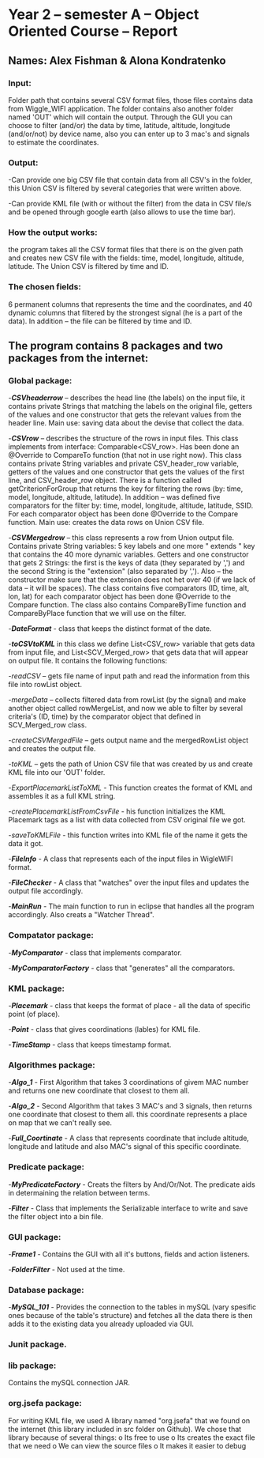 # Year 2 – semester A – Object Oriented Course – Report 
## Names: Alex Fishman & Alona Kondratenko

### Input:
Folder path that contains several CSV format files, those files contains data from Wiggle_WIFI application. The folder contains also another folder named 'OUT' which will contain the output. 
Through the GUI you can choose to filter (and/or) the data by time, latitude, altitude, longitude (and/or/not) by device name, also you can enter up to 3 mac's and signals to estimate the coordinates.

### Output:  
-Can provide one big CSV file that contain data from all CSV's in the folder, this Union CSV is filtered by several categories that were written above.

-Can provide KML file (with or without the filter) from the data in CSV file/s and be opened through google earth (also allows to use the time bar).

### How the output works: 
the program takes all the CSV format files that there is on the given path and creates new CSV file with the fields: time, model, longitude, altitude, latitude. The Union CSV is filtered by time and ID.

### The chosen fields: 
6 permanent columns that represents the time and the coordinates, and 40 dynamic columns that filtered by the strongest signal (he is a part of the data). In addition – the file can be filtered by time and ID.

## The program contains 8 packages and two packages from the internet:
### Global package:
-**_CSVheaderrow_** – describes the head line (the labels) on the input file, it contains private Strings that matching the labels on the original file, getters of the values and one constructor that gets the relevant values from the header line.
Main use: saving data about the devise that collect the data.

-**_CSVrow_** – describes the structure of the rows in input files. 
This class implements from interface: Comparable<CSV_row>. 
Has been done an @Override to CompareTo function (that not in use right now). 
This class contains private String variables and private CSV_header_row variable, getters of the values and one constructor that gets the values of the first line, and CSV_header_row object.
There is a function called getCriterionForGroup that returns the key for filtering the rows (by: time, model, longitude, altitude, latitude).
In addition – was defined five comparators for the filter by: time, model, longitude, altitude, latitude, SSID. For each comparator object has been done @Override to the Compare function.
Main use: creates the data rows on Union CSV file.

-**_CSVMergedrow_** – this class represents a row from Union output file.
Contains private String variables: 5 key labels and one more " extends " key that contains the 40 more dynamic variables. Getters and one constructor that gets 2 Strings: the first is the keys of data (they separated by ',') and the second String is the "extension" (also separated by ','). Also – the constructor make sure that the extension does not het over 40 (if we lack of data – it will be spaces).
The class contains five comparators (ID, time, alt, lon, lat) for each comparator object  has been done @Override to the Compare function.
The class also contains CompareByTime function and CompareByPlace function that we will use on the filter.

-**_DateFormat_** - class that keeps the distinct format of the date.

-**_toCSVtoKML_** in this class we define List<CSV_row> variable that gets data from input file, and List<SCV_Merged_row> that gets data that will appear on output file. It contains the following functions:

-_readCSV_ – gets file name of input path and read the information from this file into rowList object.

-_mergeData_ – collects filtered data from rowList (by the signal) and make another object called rowMergeList, and now we able to filter by several criteria's (ID, time) by the comparator object that defined in SCV_Merged_row class.

-_createCSVMergedFile_ – gets output name and the mergedRowList object and creates the output file.

-_toKML_ – gets the path of  Union CSV file that was created by us and create KML file into our 'OUT' folder.

-_ExportPlacemarkListToXML_ - This function creates the format of KML and assembles it as a full KML string.

-_createPlacemarkListFromCsvFile_ - his function initializes the KML Placemark tags as a list with data collected from CSV original file we got.

-_saveToKMLFile_ - this function writes into KML file of the name it gets the data it got.

-**_FileInfo_** - A class that represents each of the input files in WigleWIFI format.

-**_FileChecker_** - A class that "watches" over the input files and updates the output file accordingly.

-**_MainRun_** - The main function to run in eclipse that handles all the program accordingly. Also creats a "Watcher Thread". 

### Compatator package:
-**_MyComparator_** - class that implements comparator.

-**_MyComparatorFactory_** - class that "generates" all the comparators.

### KML package:
-**_Placemark_** - class that keeps the format of place - all the data of specific point (of place).

-**_Point_** - class that gives coordinations (lables) for KML file.

-**_TimeStamp_** - class that keeps timestamp format.

### Algorithmes package:
-**_Algo_1_** - First Algorithm that takes 3 coordinations of givem MAC number and returns one new coordinate that closest to them all.

-**_Algo_2_** -  Second Algorithm that takes 3 MAC's and 3 signals, then returns one coordinate that closest to them all. this coordinate represents a place on map that we can't really see.

-**_Full_Coortinate_** - A class that represents coordinate that include altitude, longitude and latitude and also MAC's signal of this specific coordinate.

### Predicate package:
-**_MyPredicateFactory_** - Creats the filters by And/Or/Not. The predicate aids in determaining the relation between terms.

-**_Filter_** - Class that implements the Serializable interface to write and save the filter object into a bin file.

### GUI package:
-**_Frame1_** - Contains the GUI with all it's buttons, fields and action listeners.

-**_FolderFilter_** - Not used at the time.

### Database package:
-**_MySQL_101_** - Provides the connection to the tables in mySQL (vary spesific ones because of the table's structure) and fetches all the data there is then adds it to the existing data you already uploaded via GUI.

### Junit package.

### lib package: 
Contains the mySQL connection JAR.

### org.jsefa package:
For writing KML file, we used A library named "org.jsefa" that we found on the internet (this library included in src folder on Github).
 We chose that library because of several things:
o	Its free to use
o	Its creates the exact file that we need
o	We can view the source files
o	It makes it easier to debug


